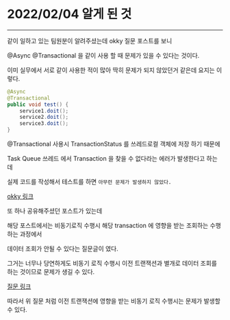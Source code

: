 # 2022/02/04 알게 된 것

---

같이 일하고 있는 팀원분이 알려주셨는데 okky 질문 포스트를 보니

@Async @Transactional 을 같이 사용 할 때 문제가 있을 수 있다는 것이다.

이미 실무에서 서로 같이 사용한 적이 많아 딱히 문제가 되지 않았던거 같은데 요지는 이렇다.  

```java
@Async
@Transactional
public void test() {
    service1.doit();
    service2.doit();
    service3.doit();
}
```

@Transactional 사용시 TransactionStatus 를 쓰레드로컬 객체에 저장 하기 때문에

Task Queue 쓰레드 에서 Transaction 을 찾을 수 없다라는 에러가 발생한다고 하는데

실제 코드를 작성해서 테스트를 하면 `아무런 문제가 발생하지 않았다.`

[okky 링크](https://okky.kr/article/1033767)

또 하나 공유해주셨던 포스트가 있는데

해당 포스트에서는 비동기로직 수행시 해당 transaction 에 영향을 받는 조회하는 수행하는 과정에서

데이터 조회가 안될 수 있다는 질문글이 였다.

그거는 너무나 당연하게도 비동기 로직 수행시 이전 트랜잭션과 별개로 데이터 조회를 하는 것이므로 문제가 생길 수 있다.

[질문 링크](https://slipp.net/questions/123)

따라서 위 질문 처럼 이전 트랜잭션에 영향을 받는 비동기 로직 수행시는 문제가 발생할 수 있다.